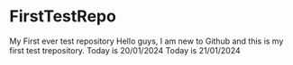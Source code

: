 # FirstTestRepo
My First ever test repository
Hello guys, I am new to Github and this is my first test trepository. 
Today is 20/01/2024
Today is 21/01/2024
